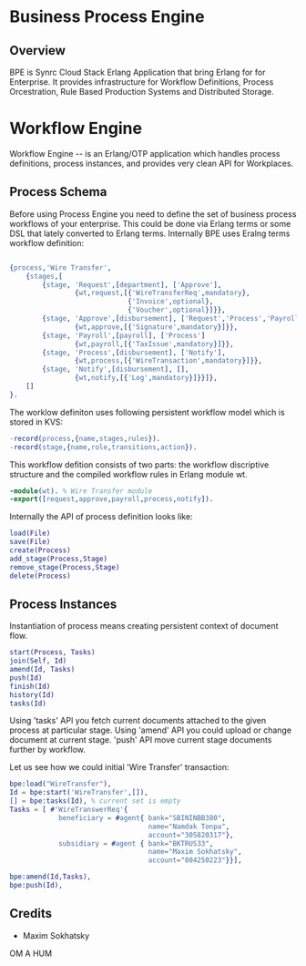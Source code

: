 Business Process Engine
=======================

Overview
--------

BPE is Synrc Cloud Stack Erlang Application that bring Erlang for for Enterprise.
It provides infrastructure for Workflow Definitions, Process Orcestration,
Rule Based Production Systems and Distributed Storage.

Workflow Engine
===============

Workflow Engine -- is an Erlang/OTP application which handles process definitions,
process instances, and provides very clean API for Workplaces.

Process Schema
--------------

Before using Process Engine you need to define the set of business process
workflows of your enterprise. This could be done via Erlang terms or some DSL
that lately converted to Erlang terms. Internally BPE uses Eralng terms
workflow definition:

```erlang

{process,'Wire Transfer',
    {stages,[
        {stage, 'Request',[department], ['Approve'],
                {wt,request,[{'WireTransferReq',mandatory},
                             {'Invoice',optional},
                             {'Voucher',optional}]}},
        {stage, 'Approve',[disbursement], ['Request','Process','Payroll'],
                {wt,approve,[{'Signature',mandatory}]}},
        {stage, 'Payroll',[payroll], ['Process']
                {wt,payroll,[{'TaxIssue',mandatory}]}},
        {stage, 'Process',[disbursement], ['Notify'],
                {wt,process,[{'WireTransaction',mandatory}]}},
        {stage, 'Notify',[disbursement], [],
                {wt,notify,[{'Log',mandatory}]}}]},
    []
}.
```

The worklow definiton uses following persistent workflow model which is stored in KVS:

```erlang
-record(process,{name,stages,rules}).
-record(stage,{name,role,transitions,action}).
```

This workflow defition consists of two parts: the workflow discriptive structure
and the compiled workflow rules in Erlang module wt.

```erlang
-module(wt). % Wire Transfer module
-export([request,approve,payroll,process,notify]).
```

Internally the API of process definition looks like:

```erlang
load(File)
save(File)
create(Process)
add_stage(Process,Stage)
remove_stage(Process,Stage)
delete(Process)
```
Process Instances
-----------------

Instantiation of process means creating persistent context of document flow.

```erlang
start(Process, Tasks)
join(Self, Id)
amend(Id, Tasks)
push(Id)
finish(Id)
history(Id)
tasks(Id)
```

Using 'tasks' API you fetch current documents attached to the given
process at particular stage. Using 'amend' API you could upload or
change document at current stage. 'push' API move current
stage documents further by workflow.

Let us see how we could initial 'Wire Transfer' transaction:

```erlang
bpe:load("WireTransfer"),
Id = bpe:start('WireTransfer',[]),
[] = bpe:tasks(Id), % current set is empty
Tasks = [ #'WireTranswerReq'{
            beneficiary = #agent{ bank="SBININBB380",
                                  name="Namdak Tonpa",
                                  account="305820317"},
            subsidiary = #agent { bank="BKTRUS33",
                                  name="Maxim Sokhatsky",
                                  account="804250223"}}],

bpe:amend(Id,Tasks),
bpe:push(Id),
```

Credits
-------

* Maxim Sokhatsky

OM A HUM
